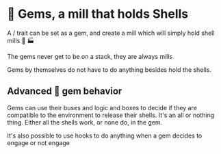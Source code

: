 # 💎 Gems, a mill that holds Shells

A / trait can be set as a gem, and create a mill which will simply hold shell mills 🐚 🏭

The gems never get to be on a stack, they are always mills

Gems by themselves do not have to do anything besides hold the shells.


## Advanced 💎 gem behavior

Gems can use their buses and logic and boxes to decide if they are compatible to the environment to release their shells. It's an all or nothing thing. Either all the shells work, or none do, in the gem.

It's also possible to use hooks to do anything when a gem decides to engage or not engage